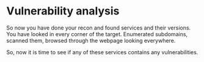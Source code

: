 # Vulnerability analysis

So now you have done your recon and found services and their versions. You have looked in every corner of the target. Enumerated subdomains, scanned them, browsed through the webpage looking everywhere.

So, now it is time to see if any of these services contains any vulnerabilities.

